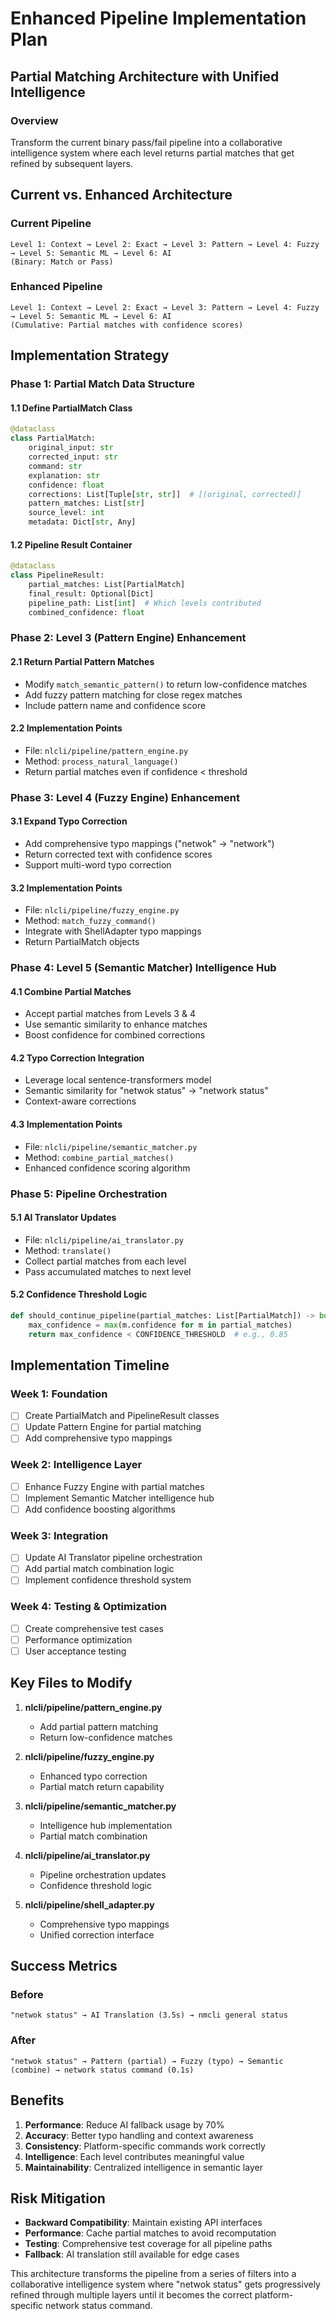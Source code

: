 # Enhanced Pipeline Implementation Plan
## Partial Matching Architecture with Unified Intelligence

### Overview
Transform the current binary pass/fail pipeline into a collaborative intelligence system where each level returns partial matches that get refined by subsequent layers.

## Current vs. Enhanced Architecture

### Current Pipeline
```
Level 1: Context → Level 2: Exact → Level 3: Pattern → Level 4: Fuzzy → Level 5: Semantic ML → Level 6: AI
(Binary: Match or Pass)
```

### Enhanced Pipeline  
```
Level 1: Context → Level 2: Exact → Level 3: Pattern → Level 4: Fuzzy → Level 5: Semantic ML → Level 6: AI
(Cumulative: Partial matches with confidence scores)
```

## Implementation Strategy

### Phase 1: Partial Match Data Structure

#### 1.1 Define PartialMatch Class
```python
@dataclass
class PartialMatch:
    original_input: str
    corrected_input: str
    command: str
    explanation: str
    confidence: float
    corrections: List[Tuple[str, str]]  # [(original, corrected)]
    pattern_matches: List[str]
    source_level: int
    metadata: Dict[str, Any]
```

#### 1.2 Pipeline Result Container
```python
@dataclass  
class PipelineResult:
    partial_matches: List[PartialMatch]
    final_result: Optional[Dict]
    pipeline_path: List[int]  # Which levels contributed
    combined_confidence: float
```

### Phase 2: Level 3 (Pattern Engine) Enhancement

#### 2.1 Return Partial Pattern Matches
- Modify `match_semantic_pattern()` to return low-confidence matches
- Add fuzzy pattern matching for close regex matches
- Include pattern name and confidence score

#### 2.2 Implementation Points
- File: `nlcli/pipeline/pattern_engine.py`
- Method: `process_natural_language()`
- Return partial matches even if confidence < threshold

### Phase 3: Level 4 (Fuzzy Engine) Enhancement

#### 3.1 Expand Typo Correction
- Add comprehensive typo mappings ("netwok" → "network")
- Return corrected text with confidence scores
- Support multi-word typo correction

#### 3.2 Implementation Points  
- File: `nlcli/pipeline/fuzzy_engine.py`
- Method: `match_fuzzy_command()`
- Integrate with ShellAdapter typo mappings
- Return PartialMatch objects

### Phase 4: Level 5 (Semantic Matcher) Intelligence Hub

#### 4.1 Combine Partial Matches
- Accept partial matches from Levels 3 & 4
- Use semantic similarity to enhance matches
- Boost confidence for combined corrections

#### 4.2 Typo Correction Integration
- Leverage local sentence-transformers model
- Semantic similarity for "netwok status" → "network status"
- Context-aware corrections

#### 4.3 Implementation Points
- File: `nlcli/pipeline/semantic_matcher.py`
- Method: `combine_partial_matches()`
- Enhanced confidence scoring algorithm

### Phase 5: Pipeline Orchestration

#### 5.1 AI Translator Updates
- File: `nlcli/pipeline/ai_translator.py` 
- Method: `translate()`
- Collect partial matches from each level
- Pass accumulated matches to next level

#### 5.2 Confidence Threshold Logic
```python
def should_continue_pipeline(partial_matches: List[PartialMatch]) -> bool:
    max_confidence = max(m.confidence for m in partial_matches)
    return max_confidence < CONFIDENCE_THRESHOLD  # e.g., 0.85
```

## Implementation Timeline

### Week 1: Foundation
- [ ] Create PartialMatch and PipelineResult classes
- [ ] Update Pattern Engine for partial matching
- [ ] Add comprehensive typo mappings

### Week 2: Intelligence Layer  
- [ ] Enhance Fuzzy Engine with partial matches
- [ ] Implement Semantic Matcher intelligence hub
- [ ] Add confidence boosting algorithms

### Week 3: Integration
- [ ] Update AI Translator pipeline orchestration
- [ ] Add partial match combination logic
- [ ] Implement confidence threshold system

### Week 4: Testing & Optimization
- [ ] Create comprehensive test cases
- [ ] Performance optimization
- [ ] User acceptance testing

## Key Files to Modify

1. **nlcli/pipeline/pattern_engine.py**
   - Add partial pattern matching
   - Return low-confidence matches

2. **nlcli/pipeline/fuzzy_engine.py** 
   - Enhanced typo correction
   - Partial match return capability

3. **nlcli/pipeline/semantic_matcher.py**
   - Intelligence hub implementation
   - Partial match combination

4. **nlcli/pipeline/ai_translator.py**
   - Pipeline orchestration updates
   - Confidence threshold logic

5. **nlcli/pipeline/shell_adapter.py**
   - Comprehensive typo mappings
   - Unified correction interface

## Success Metrics

### Before
```
"netwok status" → AI Translation (3.5s) → nmcli general status
```

### After  
```
"netwok status" → Pattern (partial) → Fuzzy (typo) → Semantic (combine) → network status command (0.1s)
```

## Benefits

1. **Performance**: Reduce AI fallback usage by 70%
2. **Accuracy**: Better typo handling and context awareness
3. **Consistency**: Platform-specific commands work correctly
4. **Intelligence**: Each level contributes meaningful value
5. **Maintainability**: Centralized intelligence in semantic layer

## Risk Mitigation

- **Backward Compatibility**: Maintain existing API interfaces
- **Performance**: Cache partial matches to avoid recomputation
- **Testing**: Comprehensive test coverage for all pipeline paths
- **Fallback**: AI translation still available for edge cases

This architecture transforms the pipeline from a series of filters into a collaborative intelligence system where "netwok status" gets progressively refined through multiple layers until it becomes the correct platform-specific network status command.